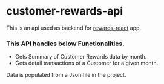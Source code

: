 # customer-rewards-api

This is an api used as backend for [rewards-react](https://github.com/srikarb221/rewards-react) app.

### This API handles below Functionalities.

- Gets Summary of Customer Rewards data by month.
- Gets detail transactions of a Customer for a given month.

Data is populated from a Json file in the project.
